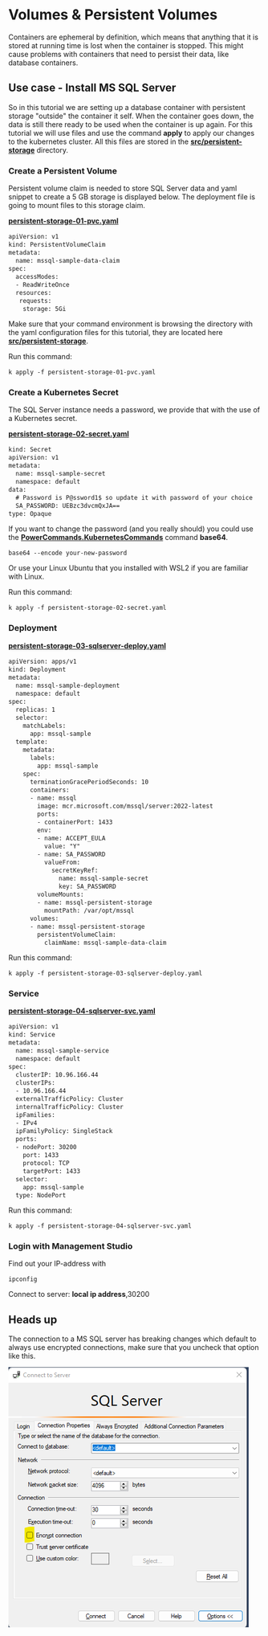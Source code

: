 # Volumes & Persistent Volumes
Containers are ephemeral by definition, which means that anything that it is stored at running time is lost when the container is stopped. This might cause problems with containers that need to persist their data, like database containers.

## Use case - Install MS SQL Server 
So in this tutorial we are setting up a database container with persistent storage "outside" the container it self. When the container goes down, the data is still there ready to be used when the container is up again. For this tutorial we will use files and use the command **apply** to apply our changes to the kubernetes cluster. All this files are stored in the **[src/persistent-storage](../src/persistent-storage/)** directory.

### Create a Persistent Volume
Persistent volume claim is needed to store SQL Server data and yaml snippet to create a 5 GB storage is displayed below. The deployment file is going to mount files to this storage claim.

 **[persistent-storage-01-pvc.yaml](../src/persistent-storage/persistent-storage-01-pvc.yaml)**
```
apiVersion: v1
kind: PersistentVolumeClaim
metadata:
  name: mssql-sample-data-claim
spec:
  accessModes:
  - ReadWriteOnce
  resources:
   requests:
    storage: 5Gi
```
Make sure that your command environment is browsing the directory with the yaml configuration files for this tutorial, they are located here **[src/persistent-storage](../src/persistent-storage/)**.

Run this command:
```
k apply -f persistent-storage-01-pvc.yaml
```
### Create a Kubernetes Secret
The SQL Server instance needs a password, we provide that with the use of a Kubernetes secret.

**[persistent-storage-02-secret.yaml](../src/persistent-storage/persistent-storage-02-secret.yaml)**
```
kind: Secret
apiVersion: v1
metadata:
  name: mssql-sample-secret
  namespace: default
data:
  # Password is P@ssword1$ so update it with password of your choice  
  SA_PASSWORD: UEBzc3dvcmQxJA==
type: Opaque
```
If you want to change the password (and you really should) you could use the **[PowerCommands.KubernetesCommands](../PowerCommandsClient/)** command **base64**.
```
base64 --encode your-new-password
```
Or use your Linux Ubuntu that you installed with WSL2 if you are familiar with Linux.

Run this command:
```
k apply -f persistent-storage-02-secret.yaml
```

### Deployment

**[persistent-storage-03-sqlserver-deploy.yaml](../src/persistent-storage/persistent-storage-03-sqlserver-deploy.yaml)** 

```
apiVersion: apps/v1
kind: Deployment
metadata:
  name: mssql-sample-deployment
  namespace: default
spec:
  replicas: 1
  selector:
    matchLabels:
      app: mssql-sample
  template:
    metadata:
      labels:
        app: mssql-sample
    spec:
      terminationGracePeriodSeconds: 10
      containers:
      - name: mssql
        image: mcr.microsoft.com/mssql/server:2022-latest
        ports:
        - containerPort: 1433
        env:
        - name: ACCEPT_EULA
          value: "Y"        
        - name: SA_PASSWORD
          valueFrom:
            secretKeyRef:
              name: mssql-sample-secret
              key: SA_PASSWORD
        volumeMounts:
        - name: mssql-persistent-storage
          mountPath: /var/opt/mssql
      volumes:
      - name: mssql-persistent-storage
        persistentVolumeClaim:
          claimName: mssql-sample-data-claim
```
Run this command:
```
k apply -f persistent-storage-03-sqlserver-deploy.yaml
```

### Service

**[persistent-storage-04-sqlserver-svc.yaml](../src/persistent-storage/persistent-storage-04-sqlserver-svc.yaml)**
```
apiVersion: v1
kind: Service
metadata:
  name: mssql-sample-service
  namespace: default
spec:
  clusterIP: 10.96.166.44
  clusterIPs:
  - 10.96.166.44
  externalTrafficPolicy: Cluster
  internalTrafficPolicy: Cluster
  ipFamilies:
  - IPv4
  ipFamilyPolicy: SingleStack  
  ports:
  - nodePort: 30200
    port: 1433
    protocol: TCP
    targetPort: 1433  
  selector:
    app: mssql-sample
  type: NodePort
```
Run this command:
```
k apply -f persistent-storage-04-sqlserver-svc.yaml
```

### Login with Management Studio
Find out your IP-address with 
```
ipconfig
```
Connect to server: **local ip address**,30200
## Heads up
The connection to a MS SQL server has breaking changes which default to always use encrypted connections, make sure that you uncheck that option like this.

![Alt text](images/tutorial_3_1.png?raw=true "Uncheck encrypt connection")